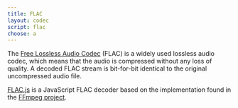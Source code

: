 ```yaml
---
title: FLAC
layout: codec
script: flac
choose: a
---
```


The [Free Lossless Audio Codec](http://flac.sourceforge.net) (FLAC) is a widely used lossless audio codec, 
which means that the audio is compressed without any loss of quality. A decoded FLAC stream is bit-for-bit identical 
to the original uncompressed audio file.

[FLAC.js](http://github.com/audiocogs/flac.js) is a JavaScript FLAC decoder based on the implementation found in the 
[FFmpeg project](http://ffmpeg.org/).

